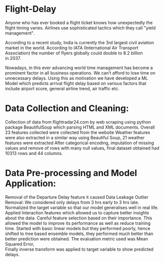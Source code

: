 # Flight-Delay

Anyone who has ever booked a flight ticket knows how unexpectedly the flight timing varies. Airlines use sophisticated tactics which they call "yield management".

According to a recent study, India is currently the 3rd largest civil aviation market in the world. According to IATA (International Air Transport Association) the number of flyers globally could double to 8.2 billion in 2037. 

Nowadays, in this ever advancing world time management has become a prominent factor in all business operations. We can’t afford to lose time on unnecessary delays. Using this as motivation we have developed a ML Model which predicts arrival flight delay based on various factors that include airport score, general airline trend, air traffic etc.


# Data Collection and Cleaning:

Collection of data from flightradar24.com by                                      web scraping using python package BeautifulSoup which parsing HTML and XML documents.
Overall 23 features collected were collected from the website
Weather features were also extracted in a similar way using Beautiful Soup, 21 weather features were extracted 
After categorical encoding, imputation of missing values and remove of rows with many null values, final dataset obtained had 10313 rows and 44 columns.
 
# Data Pre-processing and Model Application:

Removal of the Departure Delay feature it caused Data Leakage
Outlier Removal: We considered only delays from 3 hrs early to 3 hrs late.
Normalized the target variable so that our model generalises well in real life.
Applied Interaction features which allowed us to capture better insights about the data.
Careful feature selection based on their importance. This allowed the model to improve its performance as well as reduce training time.
Started with basic linear models but they performed poorly, hence shifted to tree based ensemble models, they performed much better than better prediction were obtained.
The evaluation metric used was Mean Squared Error,  
Finally inverse transform was applied to target variable to show predicted delays.


       
      

